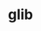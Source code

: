 ---
title: "glib"
layout: cache
categories: [package, develop-2023-10-01]
meta: {"versions": ["2.76.4"], "compilers": ["gcc@=11.1.0", "gcc@=11.3.0", "gcc@=7.5.0"], "oss": ["ubuntu18.04", "ubuntu20.04", "ubuntu22.04"], "platforms": ["linux"], "targets": ["ppc64le", "x86_64_v3"], "stacks": ["data-vis-sdk", "e4s", "e4s-power", "radiuss", "root", "tutorial"], "num_specs": 5, "num_specs_by_stack": {"root": 5, "radiuss": 1, "e4s-power": 1, "data-vis-sdk": 1, "e4s": 1, "tutorial": 1}}
spec_details: [{"hash": "qwtp4p2f52mlmpuffcyntbm5xen5lgah", "compiler": "gcc@=7.5.0", "versions": ["2.76.4"], "os": "ubuntu18.04", "platform": "linux", "target": "x86_64_v3", "variants": ["build_system=meson", "buildtype=release", "default_library=shared", "~libmount", "~strip", "tracing=none"], "stacks": ["root", "radiuss"], "size": "-", "tarball": "https://binaries.spack.io/releases/develop-2023-10-01/build_cache/linux-ubuntu18.04-x86_64_v3/gcc-7.5.0/glib-2.76.4/linux-ubuntu18.04-x86_64_v3-gcc-7.5.0-glib-2.76.4-qwtp4p2f52mlmpuffcyntbm5xen5lgah.spack"}, {"hash": "xabgk5qw3jvv54hy6mpacdg62q3gin4g", "compiler": "gcc@=11.1.0", "versions": ["2.76.4"], "os": "ubuntu20.04", "platform": "linux", "target": "ppc64le", "variants": ["build_system=meson", "buildtype=release", "default_library=shared", "~libmount", "~strip", "tracing=none"], "stacks": ["e4s-power", "root"], "size": "-", "tarball": "https://binaries.spack.io/releases/develop-2023-10-01/build_cache/linux-ubuntu20.04-ppc64le/gcc-11.1.0/glib-2.76.4/linux-ubuntu20.04-ppc64le-gcc-11.1.0-glib-2.76.4-xabgk5qw3jvv54hy6mpacdg62q3gin4g.spack"}, {"hash": "3gfwo6f7fmialnxgm65slcspa3p65uy4", "compiler": "gcc@=11.1.0", "versions": ["2.76.4"], "os": "ubuntu20.04", "platform": "linux", "target": "x86_64_v3", "variants": ["build_system=meson", "buildtype=release", "default_library=shared", "~libmount", "~strip", "tracing=none"], "stacks": ["root", "data-vis-sdk"], "size": "-", "tarball": "https://binaries.spack.io/releases/develop-2023-10-01/build_cache/linux-ubuntu20.04-x86_64_v3/gcc-11.1.0/glib-2.76.4/linux-ubuntu20.04-x86_64_v3-gcc-11.1.0-glib-2.76.4-3gfwo6f7fmialnxgm65slcspa3p65uy4.spack"}, {"hash": "huvth5tiaztb5zi3jz625swsy3kmhui5", "compiler": "gcc@=11.1.0", "versions": ["2.76.4"], "os": "ubuntu20.04", "platform": "linux", "target": "x86_64_v3", "variants": ["build_system=meson", "buildtype=release", "default_library=shared", "~libmount", "~strip", "tracing=none"], "stacks": ["e4s", "root"], "size": "-", "tarball": "https://binaries.spack.io/releases/develop-2023-10-01/build_cache/linux-ubuntu20.04-x86_64_v3/gcc-11.1.0/glib-2.76.4/linux-ubuntu20.04-x86_64_v3-gcc-11.1.0-glib-2.76.4-huvth5tiaztb5zi3jz625swsy3kmhui5.spack"}, {"hash": "fb6pzjseto536ov5u2cnt3ns466gpucu", "compiler": "gcc@=11.3.0", "versions": ["2.76.4"], "os": "ubuntu22.04", "platform": "linux", "target": "x86_64_v3", "variants": ["build_system=meson", "buildtype=release", "default_library=shared", "~libmount", "~strip", "tracing=none"], "stacks": ["tutorial", "root"], "size": "-", "tarball": "https://binaries.spack.io/releases/develop-2023-10-01/build_cache/linux-ubuntu22.04-x86_64_v3/gcc-11.3.0/glib-2.76.4/linux-ubuntu22.04-x86_64_v3-gcc-11.3.0-glib-2.76.4-fb6pzjseto536ov5u2cnt3ns466gpucu.spack"}]
---
